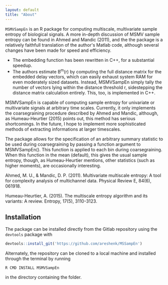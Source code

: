 ```yaml
---
layout: default
title: "About"
---
```


`MSMVSampEn` is an R package for computing multiscale, multivariate sample entropy of biological signals. A more in-depth discussion of MSMV sample entropy can be found in Ahmed and Mandic (2011), and the the package is a relatively faithfull translation of the author's Matlab code, although several changes have been made for speed and efficiency. 

- The embedding function has been rewritten in C++, for a substantial speedup. 
- The authors estimate B<sup>m</sup>(r) by computing the full distance matrix
for the embedded delay vectors, which can easily exhaust system RAM for even
moderately sized datasets. Instead, MSMVSampEn simply tally the number of vectors lying
within the distance threshold r, sidestepping the distance matrix calculation
entirely. This, too, is implemented in C++.

MSMVSampEn is capable of computing sample entropy for univariate or multivariate signals at arbitrary time scales. Currently, it only implements the coarsegraining procedure described by Ahmed and Mandic, although, as Humeau-Heurtier (2015) points out, this method has serious shortcomings. In the future, I hope to implement more sophisticated methods of extracting informations at larger timescales. 

The package allows for the specification of an arbitrary summary statistic to be used during coarsegraining by passing a function argument to MSMVSampEn(). This function is applied to each bin during coarsegraining. When this function in the mean (default), this gives the usual sample entropy, though, as Humeau-Heurtier mentions, other statistics (such as higher moments), are occasionally interesting.

Ahmed, M. U., & Mandic, D. P. (2011). Multivariate multiscale entropy: A tool for complexity analysis of multichannel data. Physical Review E, 84(6), 061918.

Humeau-Heurtier, A. (2015). The multiscale entropy algorithm and its variants: A review. Entropy, 17(5), 3110-3123.

## Installation
The package can be installed directly from the Gitlab repository using the `devtools` package with

```r
devtools::install_git('https://github.com/areshenk/MSSampEn')
```

Alternately, the repository can be cloned to a local machine and installed through the terminal by running

```
R CMD INSTALL MSMVSampEn
```
in the directory containing the folder.
